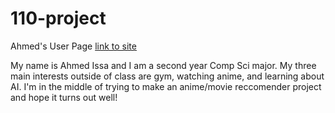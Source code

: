 
# 110-project
Ahmed's User Page
[link to site](https://a1issa369.github.io/110-project/)


My name is Ahmed Issa and I am a second year Comp Sci major. My three main interests outside of class are gym, watching anime, and learning about AI. I'm in the middle of trying to make an anime/movie reccomender project and hope it turns out well!

